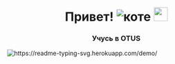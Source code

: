 <h1 align="center">Привет! <a href="https://otus.ru/lk/biography/personal/" target="_blank"></a>
  <img src="https://img.freepik.com/premium-photo/kitty_410516-15306.jpg" alt="коте">
<img src="https://github.com/blackcater/blackcater/raw/main/images/Hi.gif" height="32"/></h1>
<h3 align="center">Учусь в OTUS</h3>


<img src="https://readme-typing-svg.herokuapp.com?font=Fira+Code&weight=500&size=31&duration=1000&pause=350&color=F70000&background=3FE4A6AE&width=440&lines=%D0%A5%D0%BE%D1%80%D0%BE%D1%88%D0%BE%2C+%D0%BA%D0%BE%D0%B3%D0%B4%D0%B0+%D1%87%D0%B5%D0%BB%D0%BE%D0%B2%D0%B5%D0%BA;%D0%B7%D0%B0%D0%B2%D0%BE%D0%B4%D0%B8%D1%82+%D0%B1%D0%B0%D0%B3%D0%B8.+%D0%9F%D0%BB%D0%BE%D1%85%D0%BE%2C;%D0%BA%D0%BE%D0%B3%D0%B4%D0%B0+%D0%B1%D0%B0%D0%B3%D0%B8;+%D0%B7%D0%B0%D0%B2%D0%BE%D0%B4%D1%8F%D1%82+%D1%87%D0%B5%D0%BB%D0%BE%D0%B2%D0%B5%D0%BA%D0%B0" alt="https://readme-typing-svg.herokuapp.com/demo/">

